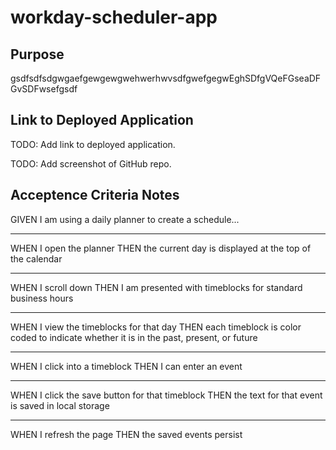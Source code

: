 # workday-scheduler-app

## Purpose

gsdfsdfsdgwgaefgewgewgwehwerhwvsdfgwefgegwEghSDfgVQeFGseaDFGvSDFwsefgsdf

## Link to Deployed Application

TODO: Add link to deployed application.

TODO: Add screenshot of GitHub repo.

## Acceptence Criteria Notes

GIVEN I am using a daily planner to create a schedule...

- - - - -
WHEN I open the planner
THEN the current day is displayed at the top of the calendar

- - - - -
WHEN I scroll down
THEN I am presented with timeblocks for standard business hours

- - - - -
WHEN I view the timeblocks for that day
THEN each timeblock is color coded to indicate whether it is in the past, present, or future

- - - - -
WHEN I click into a timeblock
THEN I can enter an event

- - - - -
WHEN I click the save button for that timeblock
THEN the text for that event is saved in local storage

- - - - -
WHEN I refresh the page
THEN the saved events persist
